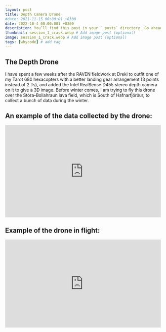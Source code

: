 ```yaml
---
layout: post
title: Depth Camera Drone
#date: 2021-11-15 00:00:01 +0300
date: 2022-10-4 00:00:001 +0300
description: You’ll find this post in your `_posts` directory. Go ahead and edit it and re-build the site to see your changes. # Add post description (optional)
thumbnail: session_1_crack.webp # Add image post (optional)
image: session_1_crack.webp # Add image post (optional)
tags: [whycode] # add tag
---
```


## The Depth Drone

I have spent a few weeks after the RAVEN fieldwork at Dreki to outfit one of my Tarot 680 hexacopters
with a better landing gear arrangement (3 points instead of 2 Ts),
and added the Intel RealSense D455 stereo depth camera on it to give a 3D image.
Before winter comes, I am trying to fly this drone over the Stóra-Bollahraun lava field,
which is South of Hafnarfjörður, to collect a bunch of data during the winter.

## An example of the data collected by the drone:

<div style="padding:59.17% 0 0 0;position:relative;"><iframe src="https://player.vimeo.com/video/761973600?h=961d82b953&amp;badge=0&amp;autopause=0&amp;player_id=0&amp;app_id=58479" frameborder="0" allow="autoplay; fullscreen; picture-in-picture" allowfullscreen style="position:absolute;top:0;left:0;width:100%;height:100%;" title="session_1_crack (1).mp4"></iframe></div><script src="https://player.vimeo.com/api/player.js"></script>

## Example of the drone in flight:

<div style="padding:56.25% 0 0 0;position:relative;"><iframe src="https://player.vimeo.com/video/761979641?h=78a996cb23&amp;badge=0&amp;autopause=0&amp;player_id=0&amp;app_id=58479" frameborder="0" allow="autoplay; fullscreen; picture-in-picture" allowfullscreen style="position:absolute;top:0;left:0;width:100%;height:100%;" title="Data Collection Session at Bollahraun"></iframe></div><script src="https://player.vimeo.com/api/player.js"></script>
